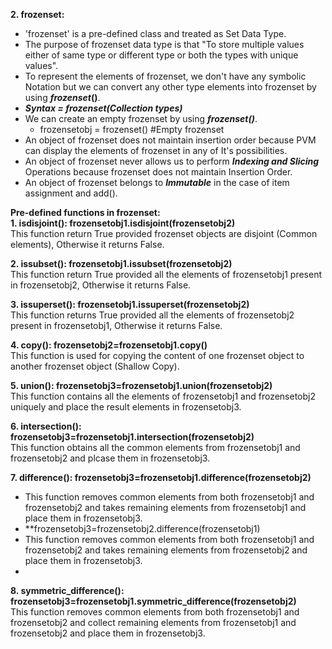 **2. frozenset:**
- 'frozenset' is a pre-defined class and treated as Set Data Type.
- The purpose of frozenset data type is that "To store multiple values either of same type or different type or both the types with unique values".
- To represent the elements of frozenset, we don't have any symbolic Notation but we can convert any other type elements into frozenset by using **_frozenset_()**.
- **_Syntax = frozenset(Collection types)_**
- We can create an empty frozenset by using **_frozenset()_**.
  - frozensetobj = frozenset()  #Empty frozenset
- An object of frozenset does not maintain insertion order because PVM can display the elements of frozenset in any of It's possibilities.
- An object of frozenset never allows us to perform **_Indexing and Slicing_** Operations because frozenset does not maintain Insertion Order.
- An object of frozenset belongs to **_Immutable_** in the case of item assignment and add().

**Pre-defined functions in frozenset:**<br>
**1. isdisjoint(): frozensetobj1.isdisjoint(frozensetobj2)**<br>
This function return True provided frozenset objects are disjoint (Common elements), Otherwise it returns False.

**2. issubset(): frozensetobj1.issubset(frozensetobj2)**<br>
This function return True provided all the elements of frozensetobj1 present in frozensetobj2, Otherwise it returns False.

**3. issuperset(): frozensetobj1.issuperset(frozensetobj2)**<br>
This function returns True provided all the elements of frozensetobj2 present in frozensetobj1, Otherwise it returns False.

**4. copy(): frozensetobj2=frozensetobj1.copy()**<br>
This function is used for copying the content of one frozenset object to another frozenset object (Shallow Copy).

**5. union(): frozensetobj3=frozensetobj1.union(frozensetobj2)**<br>
This function contains all the elements of frozensetobj1 and frozensetobj2 uniquely and place the result elements in frozensetobj3.

**6. intersection(): frozensetobj3=frozensetobj1.intersection(frozensetobj2)**<br>
This function obtains all the common elements from frozensetobj1 and frozensetobj2 and plcase them in frozensetobj3.

**7. difference(): frozensetobj3=frozensetobj1.difference(frozensetobj2)**<br>
- This function removes common elements from both frozensetobj1 and frozensetobj2 and takes remaining elements from  frozensetobj1 and place them in frozensetobj3.
- **frozensetobj3=frozensetobj2.difference(frozensetobj1)
- This function removes common elements from both frozensetobj1 and frozensetobj2 and takes remaining elements from frozensetobj2 and place them in frozensetobj3.
- 
**8. symmetric_difference(): frozensetobj3=frozensetobj1.symmetric_difference(frozensetobj2)**<br>
This function removes common elements from both frozensetobj1 and frozensetobj2 and collect remaining elements from frozensetobj1 and frozensetobj2 and place them in frozensetobj3.

